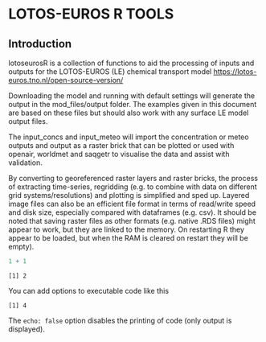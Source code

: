 LOTOS-EUROS R TOOLS
================

## Introduction

lotoseurosR is a collection of functions to aid the processing of inputs
and outputs for the LOTOS-EUROS (LE) chemical transport model
https://lotos-euros.tno.nl/open-source-version/

Downloading the model and running with default settings will generate
the output in the mod_files/output folder. The examples given in this
document are based on these files but should also work with any surface
LE model output files.

The input_concs and input_meteo will import the concentration or meteo
outputs and output as a raster brick that can be plotted or used with
openair, worldmet and saqgetr to visualise the data and assist with
validation.

By converting to georeferenced raster layers and raster bricks, the
process of extracting time-series, regridding (e.g. to combine with data
on different grid systems/resolutions) and plotting is simplified and
sped up. Layered image files can also be an efficient file format in
terms of read/write speed and disk size, especially compared with
dataframes (e.g. csv). It should be noted that saving raster files as
other formats (e.g. native .RDS files) might appear to work, but they
are linked to the memory. On restarting R they appear to be loaded, but
when the RAM is cleared on restart they will be empty).

``` r
1 + 1
```

    [1] 2

You can add options to executable code like this

    [1] 4

The `echo: false` option disables the printing of code (only output is
displayed).
